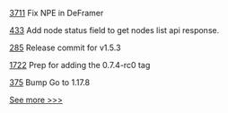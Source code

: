 
[3711](https://github.com/hyperledger/besu/pull/3711) Fix NPE in DeFramer

[433](https://github.com/hyperledger/cello/pull/433) Add node status field to get nodes list api response.

[285](https://github.com/hyperledger/fabric-ca/pull/285) Release commit for v1.5.3

[1722](https://github.com/hyperledger/aries-cloudagent-python/pull/1722) Prep for adding the 0.7.4-rc0 tag

[375](https://github.com/hyperledger/fabric-test/pull/375) Bump Go to 1.17.8


[See more >>>](https://start-here.hyperledger.org/pull-requests)
